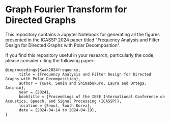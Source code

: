 # Graph Fourier Transform for Directed Graphs

This repository contains a Jupyter Notebook for generating all the figures presented in the ICASSP 2024 paper titled "Frequency Analysis and Filter Design for Directed Graphs with Polar Decomposition".

If you find this repository useful in your research, particularly the code, please consider citing the following paper:
```
@inproceedings{Kwak2024frequency,
      title = {Frequency Analysis and Filter Design for Directed Graphs with Polar Decomposition},
      author = {Kwak, Semin and Shimabukuro, Laura and Ortega, Antonio},
      year = {2024},
      booktitle = {Proceedings of the IEEE International Conference on Acoustics, Speech, and Signal Processing (ICASSP)},
      location = {Seoul, South Korea},
      date = {2024-04-14 to 2024-04-19},
}
```
